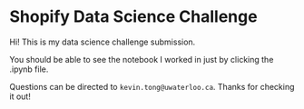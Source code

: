 # Shopify Data Science Challenge

Hi! This is my data science challenge submission.

You should be able to see the notebook I worked in just by clicking the .ipynb file. 

Questions can be directed to `kevin.tong@uwaterloo.ca`. Thanks for checking it out!